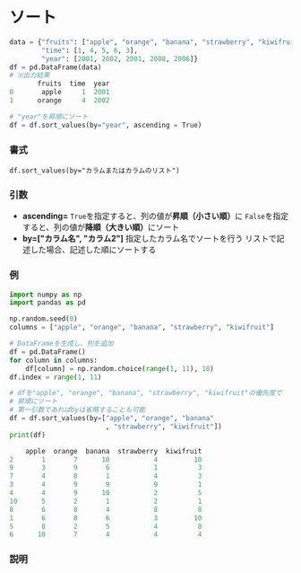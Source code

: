 # ソート

```python
data = {"fruits": ["apple", "orange", "banana", "strawberry", "kiwifruit"],
		"time": [1, 4, 5, 6, 3],
		"year": [2001, 2002, 2001, 2008, 2006]}
df = pd.DataFrame(data)
# ※出力結果
	   fruits  time  year
0       apple     1  2001
1      orange     4  2002

# "year"を昇順にソート
df = df.sort_values(by="year", ascending = True)
```

### 書式

	df.sort_values(by="カラムまたはカラムのリスト")

### 引数
- <b>ascending=</b>
`True`を指定すると、列の値が<b>昇順（小さい順）</b>に
`False`を指定すると、列の値が<b>降順（大きい順）</b>にソート
- <b>by=["カラム名", "カラム2"]</b>
指定したカラム名でソートを行う
リストで記述した場合、記述した順にソートする

### 例

```python
import numpy as np
import pandas as pd

np.random.seed(0)
columns = ["apple", "orange", "banana", "strawberry", "kiwifruit"]

# DataFrameを生成し、列を追加
df = pd.DataFrame()
for column in columns:
	df[column] = np.random.choice(range(1, 11), 10)
df.index = range(1, 11)

# dfを"apple", "orange", "banana", "strawberry", "kiwifruit"の優先度で
# 昇順にソート
# 第一引数であればbyは省略することも可能
df = df.sort_values(by=["apple", "orange", "banana"
						, "strawberry", "kiwifruit"])
print(df)
```

```python
    apple  orange  banana  strawberry  kiwifruit
2       1       7      10           4         10
9       3       9       6           1          3
7       4       8       1           4          3
3       4       9       9           9          1
4       4       9      10           2          5
10      5       2       1           2          1
8       6       8       4           8          8
1       6       8       6           3         10
5       8       2       5           4          8
6      10       7       4           4          4
```

### 説明



